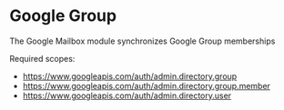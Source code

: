 # Google Group

The Google Mailbox module synchronizes Google Group memberships

Required scopes:

-   https://www.googleapis.com/auth/admin.directory.group
-   https://www.googleapis.com/auth/admin.directory.group.member
-   https://www.googleapis.com/auth/admin.directory.user
